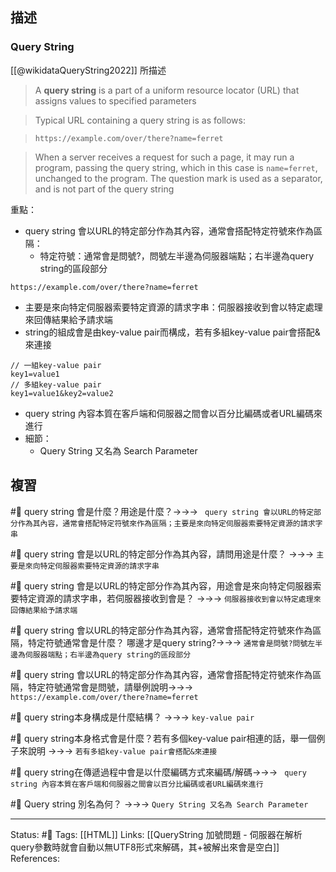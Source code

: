 ## 描述



### Query String
[[@wikidataQueryString2022]] 所描述
> A **query string** is a part of a uniform resource locator (URL) that assigns values to specified parameters

> Typical URL containing a query string is as follows:

> `https://example.com/over/there?name=ferret`

> When a server receives a request for such a page, it may run a program, passing the query string, which in this case is `name=ferret`, unchanged to the program. The question mark is used as a separator, and is not part of the query string

重點：
- query string 會以URL的特定部分作為其內容，通常會搭配特定符號來作為區隔：
	- 特定符號：通常會是問號?，問號左半邊為伺服器端點；右半邊為query string的區段部分
```
https://example.com/over/there?name=ferret
```
- 主要是來向特定伺服器索要特定資源的請求字串：伺服器接收到會以特定處理來回傳結果給予請求端
- string的組成會是由key-value pair而構成，若有多組key-value pair會搭配&來連接
```
// 一組key-value pair
key1=value1
// 多組key-value pair
key1=value1&key2=value2
```
- query string 內容本質在客戶端和伺服器之間會以百分比編碼或者URL編碼來進行
- 細節：
	- Query String 又名為 Search Parameter




## 複習


#🧠 query string 會是什麼？用途是什麼？->->-> ` query string 會以URL的特定部分作為其內容，通常會搭配特定符號來作為區隔；主要是來向特定伺服器索要特定資源的請求字串`
<!--SR:!2023-03-14,74,250-->

#🧠 query string 會是以URL的特定部分作為其內容，請問用途是什麼？ ->->-> `主要是來向特定伺服器索要特定資源的請求字串`
<!--SR:!2023-03-16,74,250-->

#🧠 query string 會是以URL的特定部分作為其內容，用途會是來向特定伺服器索要特定資源的請求字串，若伺服器接收到會是？ ->->-> `伺服器接收到會以特定處理來回傳結果給予請求端`
<!--SR:!2023-06-01,94,230-->

#🧠 query string 會以URL的特定部分作為其內容，通常會搭配特定符號來作為區隔，特定符號通常會是什麼？ 哪邊才是query string?->->-> `通常會是問號?問號左半邊為伺服器端點；右半邊為query string的區段部分`
<!--SR:!2023-05-02,81,230-->

#🧠 query string 會以URL的特定部分作為其內容，通常會搭配特定符號來作為區隔，特定符號通常會是問號，請舉例說明->->-> `https://example.com/over/there?name=ferret`
<!--SR:!2023-07-29,155,250-->

#🧠 query string本身構成是什麼結構？ ->->-> `key-value pair`
<!--SR:!2023-07-31,156,250-->

#🧠 query string本身格式會是什麼？若有多個key-value pair相連的話，舉一個例子來說明 ->->-> `若有多組key-value pair會搭配&來連接`
<!--SR:!2023-03-08,69,250-->

#🧠 query string在傳遞過程中會是以什麼編碼方式來編碼/解碼->->-> ` query string 內容本質在客戶端和伺服器之間會以百分比編碼或者URL編碼來進行`
<!--SR:!2023-07-13,142,250-->

#🧠 Query string 別名為何？ ->->-> `Query String 又名為 Search Parameter`
<!--SR:!2023-03-10,71,250-->




---
Status: #🌱 
Tags:
[[HTML]]
Links:
[[QueryString 加號問題 - 伺服器在解析query參數時就會自動以無UTF8形式來解碼，其+被解出來會是空白]]
References: